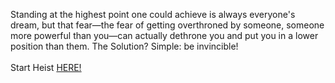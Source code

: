 Standing at the highest point one could achieve is always everyone's dream, but that fear—the fear of getting overthroned by someone, someone more powerful than you—can actually dethrone you and put you in a lower position than them. The Solution? Simple: be invincible!  
&nbsp;  
Start Heist [HERE!](http://127.0.0.1:40007)
